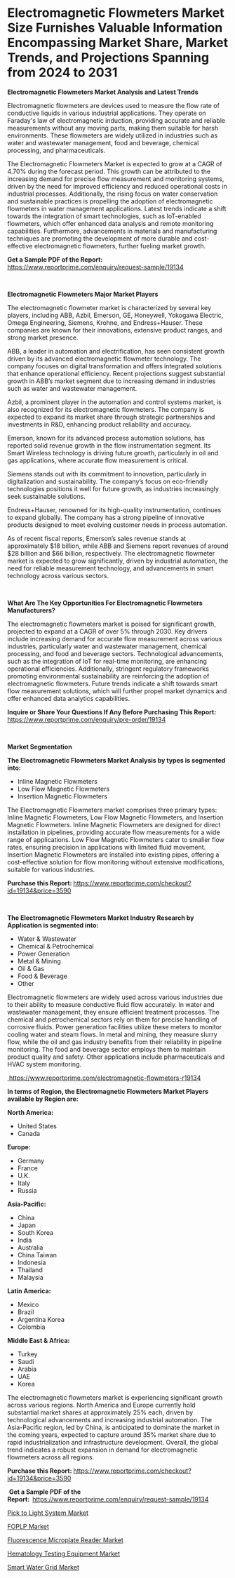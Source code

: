 <p><h1>Electromagnetic Flowmeters Market Size Furnishes Valuable Information Encompassing Market Share, Market Trends, and Projections Spanning from 2024 to 2031</h1></p><p><strong>Electromagnetic Flowmeters Market Analysis and Latest Trends</strong></p>
<p><p>Electromagnetic flowmeters are devices used to measure the flow rate of conductive liquids in various industrial applications. They operate on Faraday's law of electromagnetic induction, providing accurate and reliable measurements without any moving parts, making them suitable for harsh environments. These flowmeters are widely utilized in industries such as water and wastewater management, food and beverage, chemical processing, and pharmaceuticals.</p><p>The Electromagnetic Flowmeters Market is expected to grow at a CAGR of 4.70% during the forecast period. This growth can be attributed to the increasing demand for precise flow measurement and monitoring systems, driven by the need for improved efficiency and reduced operational costs in industrial processes. Additionally, the rising focus on water conservation and sustainable practices is propelling the adoption of electromagnetic flowmeters in water management applications. Latest trends indicate a shift towards the integration of smart technologies, such as IoT-enabled flowmeters, which offer enhanced data analysis and remote monitoring capabilities. Furthermore, advancements in materials and manufacturing techniques are promoting the development of more durable and cost-effective electromagnetic flowmeters, further fueling market growth.</p></p>
<p><strong>Get a Sample PDF of the Report:&nbsp;</strong> <a href="https://www.reportprime.com/enquiry/request-sample/19134?utm_campaign=1140&utm_medium=2&utm_source=Github&utm_content=ia&utm_term=22112024&utm_id=electromagnetic-flowmeters">https://www.reportprime.com/enquiry/request-sample/19134</a></p>
<p>&nbsp;</p>
<p><strong>Electromagnetic Flowmeters Major Market Players</strong></p>
<p><p>The electromagnetic flowmeter market is characterized by several key players, including ABB, Azbil, Emerson, GE, Honeywell, Yokogawa Electric, Omega Engineering, Siemens, Krohne, and Endress+Hauser. These companies are known for their innovations, extensive product ranges, and strong market presence.</p><p>ABB, a leader in automation and electrification, has seen consistent growth driven by its advanced electromagnetic flowmeter technology. The company focuses on digital transformation and offers integrated solutions that enhance operational efficiency. Recent projections suggest substantial growth in ABB’s market segment due to increasing demand in industries such as water and wastewater management.</p><p>Azbil, a prominent player in the automation and control systems market, is also recognized for its electromagnetic flowmeters. The company is expected to expand its market share through strategic partnerships and investments in R&D, enhancing product reliability and accuracy.</p><p>Emerson, known for its advanced process automation solutions, has reported solid revenue growth in the flow instrumentation segment. Its Smart Wireless technology is driving future growth, particularly in oil and gas applications, where accurate flow measurement is critical.</p><p>Siemens stands out with its commitment to innovation, particularly in digitalization and sustainability. The company’s focus on eco-friendly technologies positions it well for future growth, as industries increasingly seek sustainable solutions.</p><p>Endress+Hauser, renowned for its high-quality instrumentation, continues to expand globally. The company has a strong pipeline of innovative products designed to meet evolving customer needs in process automation.</p><p>As of recent fiscal reports, Emerson’s sales revenue stands at approximately $18 billion, while ABB and Siemens report revenues of around $28 billion and $66 billion, respectively. The electromagnetic flowmeter market is expected to grow significantly, driven by industrial automation, the need for reliable measurement technology, and advancements in smart technology across various sectors.</p></p>
<p>&nbsp;</p>
<p><strong>What Are The Key Opportunities For Electromagnetic Flowmeters Manufacturers?</strong></p>
<p><p>The electromagnetic flowmeters market is poised for significant growth, projected to expand at a CAGR of over 5% through 2030. Key drivers include increasing demand for accurate flow measurement across various industries, particularly water and wastewater management, chemical processing, and food and beverage sectors. Technological advancements, such as the integration of IoT for real-time monitoring, are enhancing operational efficiencies. Additionally, stringent regulatory frameworks promoting environmental sustainability are reinforcing the adoption of electromagnetic flowmeters. Future trends indicate a shift towards smart flow measurement solutions, which will further propel market dynamics and offer enhanced data analytics capabilities.</p></p>
<p><strong>Inquire or Share Your Questions If Any Before Purchasing This Report:</strong> <a href="https://www.reportprime.com/enquiry/pre-order/19134?utm_campaign=1140&utm_medium=2&utm_source=Github&utm_content=ia&utm_term=22112024&utm_id=electromagnetic-flowmeters">https://www.reportprime.com/enquiry/pre-order/19134</a></p>
<p>&nbsp;</p>
<p><strong>Market Segmentation</strong></p>
<p><strong>The Electromagnetic Flowmeters Market Analysis by types is segmented into:</strong></p>
<p><ul><li>Inline Magnetic Flowmeters</li><li>Low Flow Magnetic Flowmeters</li><li>Insertion Magnetic Flowmeters</li></ul></p>
<p><p>The Electromagnetic Flowmeters market comprises three primary types: Inline Magnetic Flowmeters, Low Flow Magnetic Flowmeters, and Insertion Magnetic Flowmeters. Inline Magnetic Flowmeters are designed for direct installation in pipelines, providing accurate flow measurements for a wide range of applications. Low Flow Magnetic Flowmeters cater to smaller flow rates, ensuring precision in applications with limited fluid movement. Insertion Magnetic Flowmeters are installed into existing pipes, offering a cost-effective solution for flow monitoring without extensive modifications, suitable for various industries.</p></p>
<p><strong>Purchase this Report:&nbsp;</strong><a href="https://www.reportprime.com/checkout?id=19134&price=3590&utm_campaign=1140&utm_medium=2&utm_source=Github&utm_content=ia&utm_term=22112024&utm_id=electromagnetic-flowmeters">https://www.reportprime.com/checkout?id=19134&price=3590</a></p>
<p>&nbsp;</p>
<p><strong>The Electromagnetic Flowmeters Market Industry Research by Application is segmented into:</strong></p>
<p><ul><li>Water & Wastewater</li><li>Chemical & Petrochemical</li><li>Power Generation</li><li>Metal & Mining</li><li>Oil & Gas</li><li>Food & Beverage</li><li>Other</li></ul></p>
<p><p>Electromagnetic flowmeters are widely used across various industries due to their ability to measure conductive fluid flow accurately. In water and wastewater management, they ensure efficient treatment processes. The chemical and petrochemical sectors rely on them for precise handling of corrosive fluids. Power generation facilities utilize these meters to monitor cooling water and steam flows. In metal and mining, they measure slurry flow, while the oil and gas industry benefits from their reliability in pipeline monitoring. The food and beverage sector employs them to maintain product quality and safety. Other applications include pharmaceuticals and HVAC system monitoring.</p></p>
<p><a href="https://www.reportprime.com/electromagnetic-flowmeters-r19134?utm_campaign=1140&utm_medium=2&utm_source=Github&utm_content=ia&utm_term=22112024&utm_id=electromagnetic-flowmeters">&nbsp;https://www.reportprime.com/electromagnetic-flowmeters-r19134</a></p>
<p><strong>In terms of Region, the Electromagnetic Flowmeters Market Players available by Region are:</strong></p>
<p>
    <p> <strong> North America: </strong>
        <ul>
            <li>United States</li>
            <li>Canada</li>
        </ul>
        </p> 
    <p> <strong> Europe: </strong>
        <ul>
            <li>Germany</li>
            <li>France</li>
            <li>U.K.</li>
            <li>Italy</li>
            <li>Russia</li>
        </ul>
        </p> 
    <p> <strong> Asia-Pacific: </strong>
        <ul>
            <li>China</li>
            <li>Japan</li>
            <li>South Korea</li>
            <li>India</li>
            <li>Australia</li>
            <li>China Taiwan</li>
            <li>Indonesia</li>
            <li>Thailand</li>
            <li>Malaysia</li>
        </ul>
        </p> 
    <p> <strong> Latin America: </strong>
        <ul>
            <li>Mexico</li>
            <li>Brazil</li>
            <li>Argentina Korea</li>
            <li>Colombia</li>
        </ul>
        </p> 
    <p> <strong> Middle East & Africa: </strong>
        <ul>
            <li>Turkey</li>
            <li>Saudi</li>
            <li>Arabia</li>
            <li>UAE</li>
            <li>Korea</li>
        </ul>
    </p>
    </p>
<p><p>The electromagnetic flowmeters market is experiencing significant growth across various regions. North America and Europe currently hold substantial market shares at approximately 25% each, driven by technological advancements and increasing industrial automation. The Asia-Pacific region, led by China, is anticipated to dominate the market in the coming years, expected to capture around 35% market share due to rapid industrialization and infrastructure development. Overall, the global trend indicates a robust expansion in demand for electromagnetic flowmeters across all regions.</p></p>
<p><strong>Purchase this Report: </strong><a href="https://www.reportprime.com/checkout?id=19134&price=3590&utm_campaign=1140&utm_medium=2&utm_source=Github&utm_content=ia&utm_term=22112024&utm_id=electromagnetic-flowmeters">https://www.reportprime.com/checkout?id=19134&price=3590</a></p>
<p>&nbsp;<strong>Get a Sample PDF of the Report:&nbsp;&nbsp;</strong><a href="https://www.reportprime.com/enquiry/request-sample/19134?utm_campaign=1140&utm_medium=2&utm_source=Github&utm_content=ia&utm_term=22112024&utm_id=electromagnetic-flowmeters">https://www.reportprime.com/enquiry/request-sample/19134</a></p>
<p><strong></strong></p>
<p><p><a href="https://issuu.com/reportprime-2/docs/pick-to-light-system-market-size-20_9ca312f1c77771?utm_campaign=1140&utm_medium=2&utm_source=Github&utm_content=ia&utm_term=22112024&utm_id=electromagnetic-flowmeters">Pick to Light System Market</a></p><p><a href="https://www.linkedin.com/pulse/growth-opportunities-foplp-market-industry-dynamics-cagr-123-vnmhe?utm_campaign=1140&utm_medium=2&utm_source=Github&utm_content=ia&utm_term=22112024&utm_id=electromagnetic-flowmeters">FOPLP Market</a></p><p><a href="https://github.com/AKSHATREPORTPRIME/Market-Research-Report-List-6/blob/main/fluorescence-microplate-reader-market.md?utm_campaign=1140&utm_medium=2&utm_source=Github&utm_content=ia&utm_term=22112024&utm_id=electromagnetic-flowmeters">Fluorescence Microplate Reader Market</a></p><p><a href="https://www.linkedin.com/pulse/global-hematology-testing-equipment-market-analysis-trends-l2rie?utm_campaign=1140&utm_medium=2&utm_source=Github&utm_content=ia&utm_term=22112024&utm_id=electromagnetic-flowmeters">Hematology Testing Equipment Market</a></p><p><a href="https://issuu.com/reportprime-2/docs/smart-water-grid-market-size-2030.p_a857f4ec0fa23e?utm_campaign=1140&utm_medium=2&utm_source=Github&utm_content=ia&utm_term=22112024&utm_id=electromagnetic-flowmeters">Smart Water Grid Market</a></p></p>